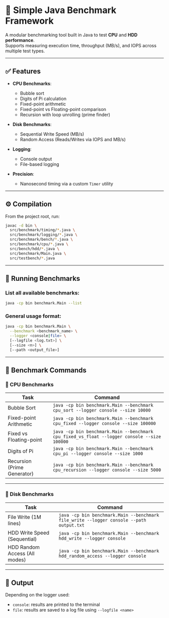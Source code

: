 
# 🧪 Simple Java Benchmark Framework

A modular benchmarking tool built in Java to test **CPU** and **HDD performance**.  
Supports measuring execution time, throughput (MB/s), and IOPS across multiple test types.

---

## ✅ Features

- **CPU Benchmarks**:
  - Bubble sort
  - Digits of Pi calculation
  - Fixed-point arithmetic
  - Fixed-point vs Floating-point comparison
  - Recursion with loop unrolling (prime finder)

- **Disk Benchmarks**:
  - Sequential Write Speed (MB/s)
  - Random Access (Reads/Writes via IOPS and MB/s)

- **Logging**:
  - Console output
  - File-based logging

- **Precision**:
  - Nanosecond timing via a custom `Timer` utility

---

## ⚙️ Compilation

From the project root, run:

```bash
javac -d bin \
  src/benchmark/timing/*.java \
  src/benchmark/logging/*.java \
  src/benchmark/bench/*.java \
  src/benchmark/cpu/*.java \
  src/bench/hdd/*.java \
  src/benchmark/Main.java \
  src/testbench/*.java
```

---

## 🧭 Running Benchmarks

### List all available benchmarks:

```bash
java -cp bin benchmark.Main --list
```

### General usage format:

```bash
java -cp bin benchmark.Main \
  --benchmark <benchmark_name> \
  --logger <console|file> \
  [--logfile <log.txt>] \
  [--size <n>] \
  [--path <output_file>]
```

---

## 🚀 Benchmark Commands

### 🧠 CPU Benchmarks

| Task                        | Command                                                                 |
|-----------------------------|-------------------------------------------------------------------------|
| Bubble Sort                 | `java -cp bin benchmark.Main --benchmark cpu_sort --logger console --size 10000` |
| Fixed-point Arithmetic      | `java -cp bin benchmark.Main --benchmark cpu_fixed --logger console --size 100000` |
| Fixed vs Floating-point     | `java -cp bin benchmark.Main --benchmark cpu_fixed_vs_float --logger console --size 100000` |
| Digits of Pi                | `java -cp bin benchmark.Main --benchmark cpu_pi --logger console --size 1000` |
| Recursion (Prime Generator) | `java -cp bin benchmark.Main --benchmark cpu_recursion --logger console --size 5000` |

---

### 💾 Disk Benchmarks

| Task                          | Command                                                                 |
|-------------------------------|-------------------------------------------------------------------------|
| File Write (1M lines)         | `java -cp bin benchmark.Main --benchmark file_write --logger console --path output.txt` |
| HDD Write Speed (Sequential)  | `java -cp bin benchmark.Main --benchmark hdd_write --logger console` |
| HDD Random Access (All modes) | `java -cp bin benchmark.Main --benchmark hdd_random_access --logger console` |

---

## 📁 Output

Depending on the logger used:

- `console`: results are printed to the terminal
- `file`: results are saved to a log file using `--logfile <name>`
